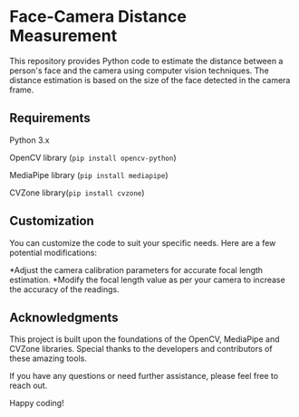 # Face-Camera Distance Measurement
This repository provides Python code to estimate the distance between a person's face and the camera using computer vision techniques. The distance estimation is based on the size of the face detected in the camera frame.

## Requirements
Python 3.x

OpenCV library (`pip install opencv-python`)

MediaPipe library (`pip install mediapipe`)

CVZone library(`pip install cvzone`)

## Customization
You can customize the code to suit your specific needs. Here are a few potential modifications:

*Adjust the camera calibration parameters for accurate focal length estimation.
*Modify the focal length value as per your camera to increase the accuracy of the readings.

## Acknowledgments
This project is built upon the foundations of the OpenCV, MediaPipe and CVZone libraries. Special thanks to the developers and contributors of these amazing tools.

If you have any questions or need further assistance, please feel free to reach out.

Happy coding!
